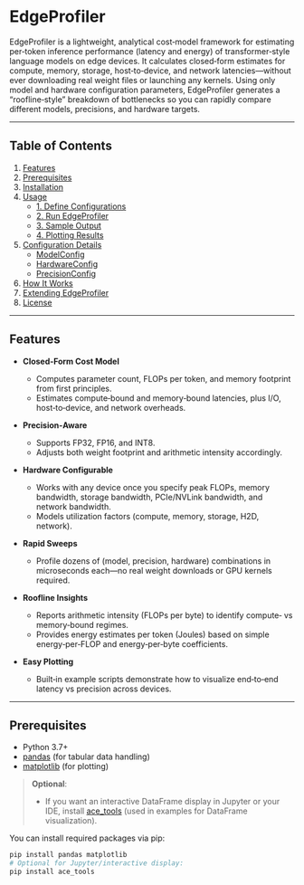 # EdgeProfiler

EdgeProfiler is a lightweight, analytical cost‐model framework for estimating per‐token inference performance (latency and energy) of transformer‐style language models on edge devices. It calculates closed‐form estimates for compute, memory, storage, host‐to‐device, and network latencies—without ever downloading real weight files or launching any kernels. Using only model and hardware configuration parameters, EdgeProfiler generates a “roofline‐style” breakdown of bottlenecks so you can rapidly compare different models, precisions, and hardware targets.

---

## Table of Contents

1. [Features](#features)  
2. [Prerequisites](#prerequisites)  
3. [Installation](#installation)  
4. [Usage](#usage)  
   - [1. Define Configurations](#1-define-configurations)  
   - [2. Run EdgeProfiler](#2-run-edgeprofiler)  
   - [3. Sample Output](#3-sample-output)  
   - [4. Plotting Results](#4-plotting-results)  
5. [Configuration Details](#configuration-details)  
   - [ModelConfig](#modelconfig)  
   - [HardwareConfig](#hardwareconfig)  
   - [PrecisionConfig](#precisionconfig)  
6. [How It Works](#how-it-works)  
7. [Extending EdgeProfiler](#extending-edgeprofiler)  
8. [License](#license)  

---

## Features

- **Closed‐Form Cost Model**  
  - Computes parameter count, FLOPs per token, and memory footprint from first principles.  
  - Estimates compute‐bound and memory‐bound latencies, plus I/O, host‐to‐device, and network overheads.

- **Precision‐Aware**  
  - Supports FP32, FP16, and INT8.  
  - Adjusts both weight footprint and arithmetic intensity accordingly.

- **Hardware Configurable**  
  - Works with any device once you specify peak FLOPs, memory bandwidth, storage bandwidth, PCIe/NVLink bandwidth, and network bandwidth.  
  - Models utilization factors (compute, memory, storage, H2D, network).

- **Rapid Sweeps**  
  - Profile dozens of (model, precision, hardware) combinations in microseconds each—no real weight downloads or GPU kernels required.

- **Roofline Insights**  
  - Reports arithmetic intensity (FLOPs per byte) to identify compute‐ vs memory‐bound regimes.  
  - Provides energy estimates per token (Joules) based on simple energy‐per‐FLOP and energy‐per‐byte coefficients.

- **Easy Plotting**  
  - Built‐in example scripts demonstrate how to visualize end‐to‐end latency vs precision across devices.

---

## Prerequisites

- Python 3.7+  
- [pandas](https://pandas.pydata.org/) (for tabular data handling)  
- [matplotlib](https://matplotlib.org/) (for plotting)  

> **Optional**:  
> - If you want an interactive DataFrame display in Jupyter or your IDE, install [ace_tools](https://github.com/openai/ace_tools) (used in examples for DataFrame visualization).

You can install required packages via pip:

```bash
pip install pandas matplotlib
# Optional for Jupyter/interactive display:
pip install ace_tools
